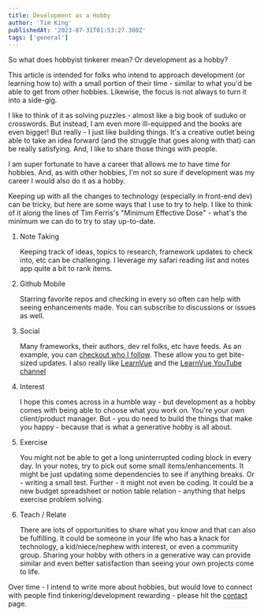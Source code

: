 ```yaml
---
title: Development as a Hobby
author: 'Tim King'
publishedAt: '2023-07-31T01:53:27.380Z'
tags: ['general']
---
```


So what does hobbyist tinkerer mean? Or development as a hobby?

This article is intended for folks who intend to approach development (or learning how to) with a small portion of their time - similar to what you'd be able to get from other hobbies. Likewise, the focus is not always to turn it into a side-gig.

I like to think of it as solving puzzles - almost like a big book of suduko or crosswords. But instead, I am even more ill-equipped and the books are even bigger! But really - I just like building things. It's a creative outlet being able to take an idea forward (and the struggle that goes along with that) can be really satisfying. And, I like to share those things with people.

I am super fortunate to have a career that allows me to have time for hobbies. And, as with other hobbies, I'm not so sure if development was my career I would also do it as a hobby.

Keeping up with all the changes to technology (especially in front-end dev) can be tricky, but here are some ways that I use to try to help. I like to think of it along the lines of Tim Ferris's "Minimum Effective Dose" - what's the minimum we can do to try to stay up-to-date.

1. Note Taking

    Keeping track of ideas, topics to research, framework updates to check into, etc can be challenging. I leverage my safari reading list and notes app quite a bit to rank items.

1. Github Mobile

    Starring favorite repos and checking in every so often can help with seeing enhancements made. You can subscribe to discussions or issues as well.

1. Social

    Many frameworks, their authors, dev rel folks, etc have feeds. As an example, you can [checkout who I follow](https://elk.zone/mas.town/@timmyking/following). These allow you to get bite-sized updates. I also really like [LearnVue](https://learnvue.co/) and the [LearnVue YouTube channel](https://youtube.com/learnvue)

1. Interest

    I hope this comes across in a humble way - but development as a hobby comes with being able to choose what you work on. You're your own client/product manager. But - you do need to build the things that make you happy - because that is what a generative hobby is all about.

1. Exercise

    You might not be able to get a long uninterrupted coding block in every day. In your notes, try to pick out some small items/enhancements. It might be just updating some dependencies to see if anything breaks. Or - writing a small test. Further - it might not even be coding. It could be a new budget spreadsheet or notion table relation - anything that helps exercise problem solving.

1. Teach / Relate
    
    There are lots of opportunities to share what you know and that can also be fulfilling. It could be someone in your life who has a knack for technology, a kid/niece/nephew with interest, or even a community group. Sharing your hobby with others in a generative way can provide similar and even better satisfaction than seeing your own projects come to life.

Over time - I intend to write more about hobbies, but would love to  connect with people find tinkering/development rewarding - please hit the [contact](/contact) page.